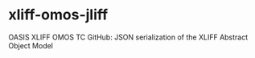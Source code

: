 # xliff-omos-jliff
OASIS XLIFF OMOS TC GitHub: JSON serialization of the XLIFF Abstract Object Model
